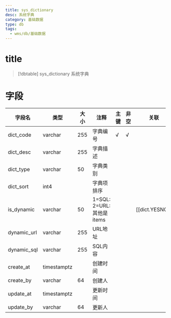 ```yaml
---
title: sys_dictionary
desc: 系统字典
category: 基础数据
type: db
tags:
  - wms/db/基础数据
---
```


# title
>[!dbtable] sys_dictionary
> 系统字典

# 字段
| 字段名 | 类型 | 大小 | 注释 | 主键 | 非空 | 关联 |
| --- | --- | --- | --- | --- | --- | --- |
| dict_code | varchar | 255 | 字典编号 | √ | √ |  |
| dict_desc | varchar | 255 | 字典描述 |  |  |  |
| dict_type | varchar | 50 | 字典类别 |  |  |  |
| dict_sort | int4 |  | 字典项排序 |  |  |  |
| is_dynamic | varchar | 50 | 1=SQL: 2=URL: 其他是items |  |  | [[dict.YESNO]] |
| dynamic_url | varchar | 255 | URL地址 |  |  |  |
| dynamic_sql | varchar | 255 | SQL内容 |  |  |  |
| create_at | timestamptz |  | 创建时间 |  |  |  |
| create_by | varchar | 64 | 创建人 |  |  |  |
| update_at | timestamptz |  | 更新时间 |  |  |  |
| update_by | varchar | 64 | 更新人 |  |  |  |

